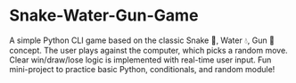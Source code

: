 # Snake-Water-Gun-Game
A simple Python CLI game based on the classic Snake 🐍, Water 💧, Gun 🔫 concept. The user plays against the computer, which picks a random move. Clear win/draw/lose logic is implemented with real-time user input. Fun mini-project to practice basic Python, conditionals, and random module!
